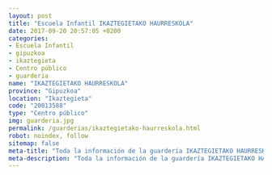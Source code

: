 ```yaml
---
layout: post
title: "Escuela Infantil IKAZTEGIETAKO HAURRESKOLA"
date: 2017-09-20 20:57:05 +0200
categories:
- Escuela Infantil
- gipuzkoa
- ikaztegieta
- Centro público
- guarderia
name: "IKAZTEGIETAKO HAURRESKOLA"
province: "Gipuzkoa"
location: "Ikaztegieta"
code: "20013588"
type: "Centro público"
img: guarderia.jpg
permalink: /guarderias/ikaztegietako-haurreskola.html
robot: noindex, follow
sitemap: false
meta-title: "Toda la información de la guardería IKAZTEGIETAKO HAURRESKOLA"
meta-description: "Toda la información de la guardería IKAZTEGIETAKO HAURRESKOLA"
---
```

